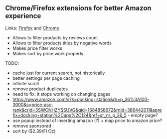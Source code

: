 ## Chrome/Firefox extensions for better Amazon experience

Links: [Firefox](https://addons.mozilla.org/en-US/firefox/addon/better-amazon-experience/) and [Chrome](https://chrome.google.com/webstore/detail/better-amazon-experience/hijleahijlpfgeainhgmjnpjejbaookp)

- Allows to filter products by reviews count
- Allows to filter products titles by negative words
- Makes price filter works
- Makes sort by price work properly

TODO:
- cache just for current search, not historically
- better settings per page caching
- infinite scroll
- remove product duplicates
- need to fix: it stops working on changing pages
- https://www.amazon.com/s?k=docking+station&rh=p_36%3A100-3000&s=price-asc-rank&crid=3SWCNHZYSSUVG&qid=1684858672&rnid=386442011&sprefix=docking+station%2Caps%2C124&ref=sr_nr_p_36_5 - empty page?
- use popup instead of inserting amazon (?) + map price to amazon price?
- remove sponsored
- sort by ($2.39/Fl Oz)
